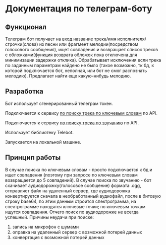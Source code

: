 # Документация по телеграм-боту

## Функционал
Телеграм бот получает на вход название трека/имя исполнителя/строчки(слова) из песни или фрагмент мелодии(посредством голосового сообщения), ищет совпадения и возвращает список треков с обложками(функция возврата обложек пока отключена для минимизации задержки отклика).
Обрабатывает исключения если трека по заданным параметрам найдено не было (такое возможно, тк бд, к которой подключается бот, неполная, или бот не смог распознать мелодию).
Предлагает найти еще какую-нибудь мелодию.

## Разработка
Бот использует сгенерированный телеграм токен.

Подключается к сервису [по поиску трека по ключевым словам](https://rapidapi.com) по API.

Подключается к сервису [по поиску трека по звучанию](https://audiotag.info/) по API.

Использует библиотеку Telebot.

Запускается на локальной машине.

## Принцип работы
В случае поиска по ключевым словам - просто подключается к бд и ищет совпадения (поэтому при запросе по ключевым словам возвращается до 5 совпадений).
В случае поиска по звучанию - бот скачивает аудиодорожку(голосовое сообщение) формата .ogg, отправляет файл на удаленный сервер, где аудиодорожка конвертируется сначала в необработанный аудиофайл, после в битовую строку base64, по этим данным строится спектрограмма, на спектрограмме находятся ключевые точки; по ключевым точкам ищутся совпадения.
Отчего поиск по аудиодорожке не всегда успешный. 
Причины неудачи при поиске:
1) запись на микрофон с шумами
2) оправка на удаленный сервер с возможной потерей данных
3) конвертация с возможной потерей данных
